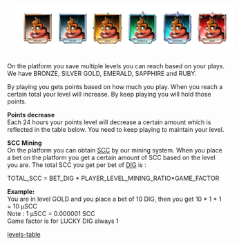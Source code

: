 <img style="padding:10px 5px 15px 20px;" src="../_media/Levels(2).png">

On the platform you save multiple levels you can reach based on your plays. We have BRONZE, SILVER GOLD, EMERALD, SAPPHIRE and RUBY.
 
By playing you gets points based on how much you play.  When you reach a certain total your level will increase. By keep playing you will hold those points.
 
**Points decrease**<br>
Each 24 hours your points level will decrease a certain amount which is reflected in the table below. You need to keep playing to maintain your level.

**SCC Mining**<br>
On the platform you can obtain [SCC](./scc.md "scc") by our mining system. When you place a bet on the platform you get a certain amount of SCC based on the level you are. The total SCC you get per bet of [DIG](./dig.md "dig") is :

TOTAL_SCC = BET_DIG * PLAYER_LEVEL_MINING_RATIO*GAME_FACTOR

**Example:**<br>
You are in level GOLD and you place a bet of 10 DIG, then you get 10 * 1 * 1 = 10 µSCC<br>
Note : 1 µSCC = 0.000001 SCC<br>
Game factor is for LUCKY DIG always 1<br>

 
[levels-table](../_data/levels-table.md ':include')


